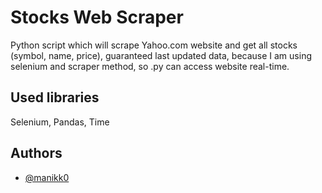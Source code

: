 # Stocks Web Scraper

Python script which will scrape Yahoo.com website and get all stocks (symbol, name, price), guaranteed last updated data, because I am using selenium and scraper method, so .py can access website real-time.

## Used libraries
Selenium, Pandas, Time
## Authors

- [@manikk0](https://github.com/Manikk0)

